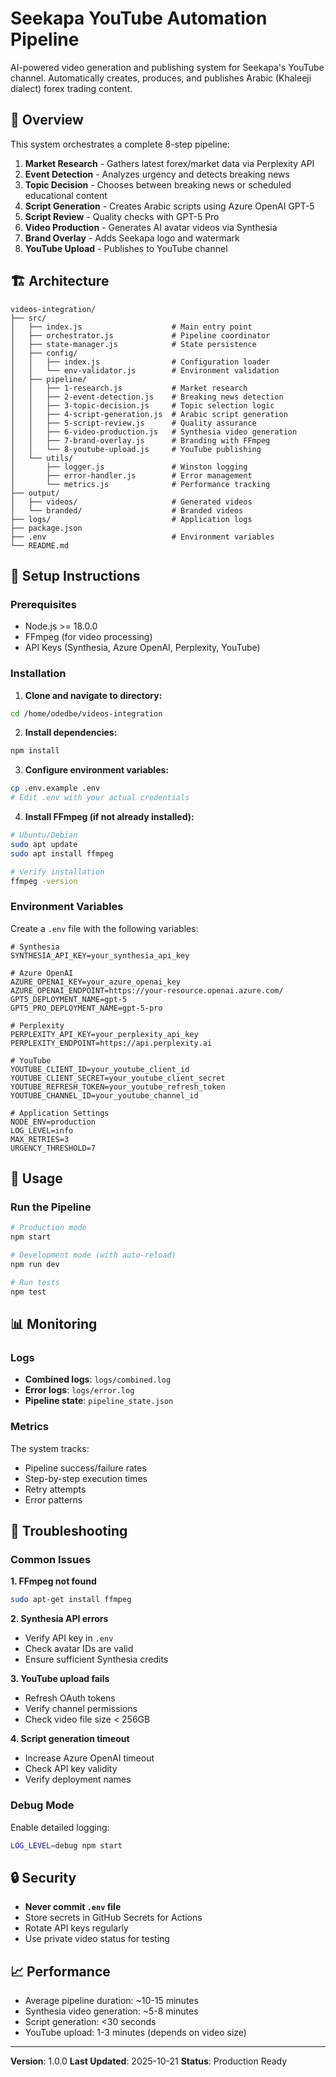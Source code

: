 # Seekapa YouTube Automation Pipeline

AI-powered video generation and publishing system for Seekapa's YouTube channel. Automatically creates, produces, and publishes Arabic (Khaleeji dialect) forex trading content.

## 🎯 Overview

This system orchestrates a complete 8-step pipeline:

1. **Market Research** - Gathers latest forex/market data via Perplexity API
2. **Event Detection** - Analyzes urgency and detects breaking news
3. **Topic Decision** - Chooses between breaking news or scheduled educational content
4. **Script Generation** - Creates Arabic scripts using Azure OpenAI GPT-5
5. **Script Review** - Quality checks with GPT-5 Pro
6. **Video Production** - Generates AI avatar videos via Synthesia
7. **Brand Overlay** - Adds Seekapa logo and watermark
8. **YouTube Upload** - Publishes to YouTube channel

## 🏗️ Architecture

```
videos-integration/
├── src/
│   ├── index.js                    # Main entry point
│   ├── orchestrator.js             # Pipeline coordinator
│   ├── state-manager.js            # State persistence
│   ├── config/
│   │   ├── index.js                # Configuration loader
│   │   └── env-validator.js        # Environment validation
│   ├── pipeline/
│   │   ├── 1-research.js           # Market research
│   │   ├── 2-event-detection.js    # Breaking news detection
│   │   ├── 3-topic-decision.js     # Topic selection logic
│   │   ├── 4-script-generation.js  # Arabic script generation
│   │   ├── 5-script-review.js      # Quality assurance
│   │   ├── 6-video-production.js   # Synthesia video generation
│   │   ├── 7-brand-overlay.js      # Branding with FFmpeg
│   │   └── 8-youtube-upload.js     # YouTube publishing
│   └── utils/
│       ├── logger.js               # Winston logging
│       ├── error-handler.js        # Error management
│       └── metrics.js              # Performance tracking
├── output/
│   ├── videos/                     # Generated videos
│   └── branded/                    # Branded videos
├── logs/                           # Application logs
├── package.json
├── .env                            # Environment variables
└── README.md
```

## 🚀 Setup Instructions

### Prerequisites

- Node.js >= 18.0.0
- FFmpeg (for video processing)
- API Keys (Synthesia, Azure OpenAI, Perplexity, YouTube)

### Installation

1. **Clone and navigate to directory:**
```bash
cd /home/odedbe/videos-integration
```

2. **Install dependencies:**
```bash
npm install
```

3. **Configure environment variables:**
```bash
cp .env.example .env
# Edit .env with your actual credentials
```

4. **Install FFmpeg (if not already installed):**
```bash
# Ubuntu/Debian
sudo apt update
sudo apt install ffmpeg

# Verify installation
ffmpeg -version
```

### Environment Variables

Create a `.env` file with the following variables:

```env
# Synthesia
SYNTHESIA_API_KEY=your_synthesia_api_key

# Azure OpenAI
AZURE_OPENAI_KEY=your_azure_openai_key
AZURE_OPENAI_ENDPOINT=https://your-resource.openai.azure.com/
GPT5_DEPLOYMENT_NAME=gpt-5
GPT5_PRO_DEPLOYMENT_NAME=gpt-5-pro

# Perplexity
PERPLEXITY_API_KEY=your_perplexity_api_key
PERPLEXITY_ENDPOINT=https://api.perplexity.ai

# YouTube
YOUTUBE_CLIENT_ID=your_youtube_client_id
YOUTUBE_CLIENT_SECRET=your_youtube_client_secret
YOUTUBE_REFRESH_TOKEN=your_youtube_refresh_token
YOUTUBE_CHANNEL_ID=your_youtube_channel_id

# Application Settings
NODE_ENV=production
LOG_LEVEL=info
MAX_RETRIES=3
URGENCY_THRESHOLD=7
```

## 📖 Usage

### Run the Pipeline

```bash
# Production mode
npm start

# Development mode (with auto-reload)
npm run dev

# Run tests
npm test
```

## 📊 Monitoring

### Logs

- **Combined logs**: `logs/combined.log`
- **Error logs**: `logs/error.log`
- **Pipeline state**: `pipeline_state.json`

### Metrics

The system tracks:
- Pipeline success/failure rates
- Step-by-step execution times
- Retry attempts
- Error patterns

## 🐛 Troubleshooting

### Common Issues

**1. FFmpeg not found**
```bash
sudo apt-get install ffmpeg
```

**2. Synthesia API errors**
- Verify API key in `.env`
- Check avatar IDs are valid
- Ensure sufficient Synthesia credits

**3. YouTube upload fails**
- Refresh OAuth tokens
- Verify channel permissions
- Check video file size < 256GB

**4. Script generation timeout**
- Increase Azure OpenAI timeout
- Check API key validity
- Verify deployment names

### Debug Mode

Enable detailed logging:
```bash
LOG_LEVEL=debug npm start
```

## 🔒 Security

- **Never commit `.env` file**
- Store secrets in GitHub Secrets for Actions
- Rotate API keys regularly
- Use private video status for testing

## 📈 Performance

- Average pipeline duration: ~10-15 minutes
- Synthesia video generation: ~5-8 minutes
- Script generation: <30 seconds
- YouTube upload: 1-3 minutes (depends on video size)

---

**Version**: 1.0.0
**Last Updated**: 2025-10-21
**Status**: Production Ready
